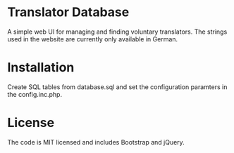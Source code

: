 # Translator Database
A simple web UI for managing and finding voluntary translators. The strings used in the website are currently only available in German.


# Installation
Create SQL tables from database.sql and set the configuration paramters in the config.inc.php.

# License
The code is MIT licensed and includes Bootstrap and jQuery.

